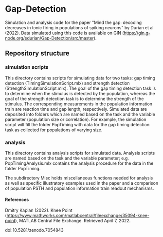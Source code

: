 # Gap-Detection
Simulation and analysis code for the paper "Mind the gap: decoding decreases in tonic firing in populations of spiking neurons" by Durian et al (2022). Data simulated using this code is available on GIN (https://gin.g-node.org/sdurian/Gap-Detection/src/master).

## Repository structure 
### simulation scripts
This directory contains scripts for simulating data for two tasks: gap timing detection (TimingSimulationScript.mlx) and strength detection (StrengthSimulationScript.mlx). The goal of the gap timing detection task is to determine when the stimulus is detected by the population, whereas the goal of the strength detection task is to determine the strength of the stimulus. The corresponding measurements in the population information train are reaction time and gap length, respectively. Simulated data are deposited into folders which are named based on the task and the variable parameter (population size or correlation). For example, the simulation script will fill the folder PopTiming with data for the gap timing detection task as collected for populations of varying size.

### analysis
This directory contains analysis scripts for simulated data. Analysis scripts are named based on the task and the variable parameter; e.g. PopTimingAnalysis.mlx contains the analysis procedure for the data in the folder PopTiming.

The subdirectory Misc holds miscellaneous functions needed for analysis as well as specific illustratory examples used in the paper and a comparison of population PSTH and population information train readout mechanisms.

#### References

Dmitry Kaplan (2022). Knee Point (https://www.mathworks.com/matlabcentral/fileexchange/35094-knee-point), MATLAB Central File Exchange. Retrieved April 7, 2022.


doi:10.5281/zenodo.7054843
